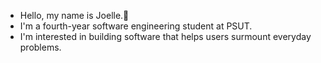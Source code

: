 - Hello, my name is Joelle.👋
- I'm a fourth-year software engineering student at PSUT.
- I'm interested in building software that helps users surmount everyday problems.
